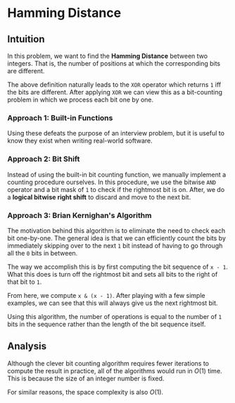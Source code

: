 # Hamming Distance

## Intuition
In this problem, we want to find the **Hamming Distance** between two integers.
That is, the number of positions at which the corresponding bits are different.

The above definition naturally leads to the `XOR` operator which returns `1` iff
the bits are different. After applying `XOR` we can view this as a bit-counting 
problem in which we process each bit one by one.

### Approach 1: Built-in Functions
Using these defeats the purpose of an interview problem, but it is useful to know
they exist when writing real-world software.

### Approach 2: Bit Shift
Instead of using the built-in bit counting function, we manually implement a 
counting procedure ourselves. In this procedure, we use the bitwise `AND` operator
and a bit mask of `1` to check if the rightmost bit is on. After, we do a 
**logical bitwise right shift** to discard and move to the next bit.

### Approach 3: Brian Kernighan's Algorithm
The motivation behind this algorithm is to eliminate the need to check each bit
one-by-one. The general idea is that we can efficiently count the bits by immediately
skipping over to the next `1` bit instead of having to go through all the `0` bits
in between.

The way we accomplish this is by first computing the bit sequence of `x - 1`.
What this does is turn off the rightmost bit and sets all bits to the right of 
that bit to `1`. 

From here, we compute `x & (x - 1)`. After playing with a few simple examples, we 
can see that this will always give us the next rightmost bit.

Using this algorithm, the number of operations is equal to the number of `1` bits
in the sequence rather than the length of the bit sequence itself.

## Analysis
Although the clever bit counting algorithm requires fewer iterations to compute 
the result in practice, all of the algorithms would run in $O(1)$ time. This is
because the size of an integer number is fixed.

For similar reasons, the space complexity is also $O(1)$.

